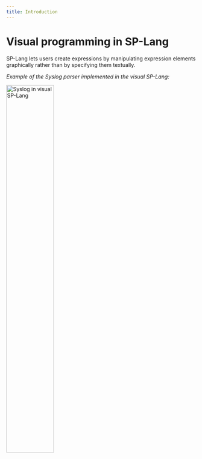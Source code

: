 ```yaml
---
title: Introduction
---
```


# Visual programming in SP-Lang

SP-Lang lets users create expressions by manipulating expression elements graphically rather than by specifying them textually.

_Example of the Syslog parser implemented in the visual SP-Lang:_

<img src="../parser-example.jpg" alt="Syslog in visual SP-Lang" style="width: 50%;" />

